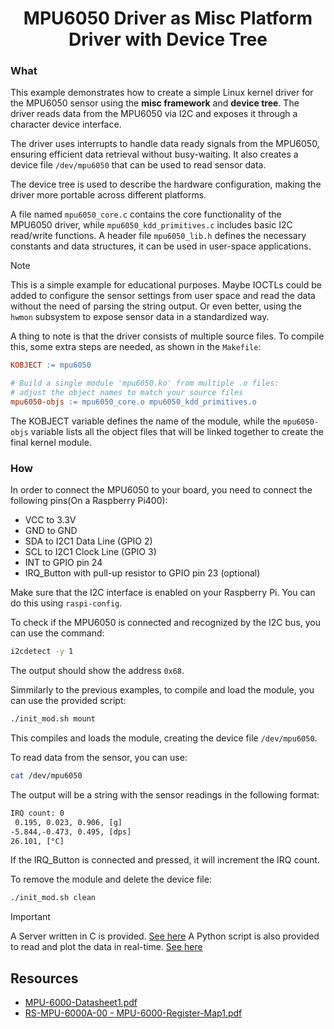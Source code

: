 <h1 align="center">
    MPU6050 Driver as Misc Platform Driver with Device Tree
</h1>

### What

This example demonstrates how to create a simple Linux kernel driver for the MPU6050 sensor using the **misc framework** and **device tree**. The driver reads data from the MPU6050 via I2C and exposes it through a character device interface.

The driver uses interrupts to handle data ready signals from the MPU6050, ensuring efficient data retrieval without busy-waiting.
It also creates a device file `/dev/mpu6050` that can be used to read sensor data.

The device tree is used to describe the hardware configuration, making the driver more portable across different platforms.

A file named `mpu6050_core.c` contains the core functionality of the MPU6050 driver, while `mpu6050_kdd_primitives.c` includes basic I2C read/write functions. A header file `mpu6050_lib.h` defines the necessary constants and data structures, it can be used in user-space applications.

>[!NOTE]
> This is a simple example for educational purposes.
> Maybe IOCTLs could be added to configure the sensor settings from user space and read the data without the need of parsing the string output. Or even better, using the `hwmon` subsystem to expose sensor data in a standardized way.

A thing to note is that the driver consists of multiple source files. To compile this, some extra steps are needed, as shown in the `Makefile`:

```Makefile
KOBJECT := mpu6050

# Build a single module 'mpu6050.ko' from multiple .o files:
# adjust the object names to match your source files
mpu6050-objs := mpu6050_core.o mpu6050_kdd_primitives.o
```

The KOBJECT variable defines the name of the module, while the `mpu6050-objs` variable lists all the object files that will be linked together to create the final kernel module.

### How

In order to connect the MPU6050 to your board, you need to connect the following pins(On a Raspberry Pi400):

- VCC to 3.3V
- GND to GND
- SDA to I2C1 Data Line (GPIO 2)
- SCL to I2C1 Clock Line (GPIO 3)
- INT to GPIO pin 24
- IRQ_Button with pull-up resistor to GPIO pin 23 (optional)

Make sure that the I2C interface is enabled on your Raspberry Pi. You can do this using `raspi-config`.

To check if the MPU6050 is connected and recognized by the I2C bus, you can use the command:

```sh
i2cdetect -y 1
```

The output should show the address `0x68`.

Simmilarly to the previous examples, to compile and load the module, you can use the provided script:

```sh
./init_mod.sh mount
```

This compiles and loads the module, creating the device file `/dev/mpu6050`.

To read data from the sensor, you can use:

```sh
cat /dev/mpu6050
```

The output will be a string with the sensor readings in the following format:

```txt
IRQ count: 0
 0.195, 0.023, 0.906, [g]
-5.844,-0.473, 0.495, [dps]
26.101, [°C]
```

If the IRQ_Button is connected and pressed, it will increment the IRQ count.

To remove the module and delete the device file:

```sh
./init_mod.sh clean
```

>[!IMPORTANT]
> A Server written in C is provided. [See here](../server_for_mpu6050/c_server/README.md)
> A Python script is also provided to read and plot the data in real-time. [See here](../server_for_mpu6050/py_client/README.md)

## Resources

- [MPU-6000-Datasheet1.pdf](https://invensense.tdk.com/wp-content/uploads/2015/02/MPU-6000-Datasheet1.pdf)
- [RS-MPU-6000A-00 - MPU-6000-Register-Map1.pdf](https://invensense.tdk.com/wp-content/uploads/2015/02/MPU-6000-Register-Map1.pdf)
